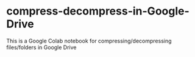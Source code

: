 # compress-decompress-in-Google-Drive
This is a Google Colab notebook for compressing/decompressing files/folders in Google Drive
